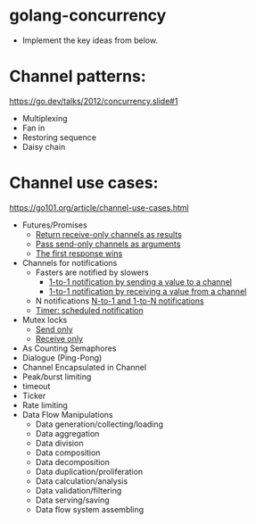 # golang-concurrency
* Implement the key ideas from below.

# Channel patterns: 
https://go.dev/talks/2012/concurrency.slide#1
* Multiplexing
* Fan in
* Restoring sequence
* Daisy chain

# Channel use cases: 
https://go101.org/article/channel-use-cases.html
* Futures/Promises
  * [Return receive-only channels as results](futures/example1/main.go)
  * [Pass send-only channels as arguments](futures/example2/main.go)
  * [The first response wins](futures/example3/main.go)
* Channels for notifications
  * Fasters are notified by slowers
    * [1-to-1 notification by sending a value to a channel](notifications/example1/main.go)
    * [1-to-1 notification by receiving a value from a channel](notifications/example1/main.go)
  * N notifications [N-to-1 and 1-to-N notifications](notificatinos/example3/main.go)
  * [Timer: scheduled notification](notifications/example4/main.go)
* Mutex locks
  * [Send only](mutex-locks/example1/main.go)
  * [Receive only](mutex-locks/example2/main.go)
* As Counting Semaphores
* Dialogue (Ping-Pong)
* Channel Encapsulated in Channel
* Peak/burst limiting
* timeout
* Ticker
* Rate limiting
* Data Flow Manipulations
  * Data generation/collecting/loading
  * Data aggregation
  * Data division
  * Data composition
  * Data decomposition
  * Data duplication/proliferation
  * Data calculation/analysis
  * Data validation/filtering
  * Data serving/saving
  * Data flow system assembling


